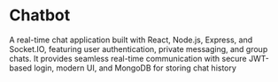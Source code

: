 # Chatbot
A real-time chat application built with React, Node.js, Express, and Socket.IO, featuring user authentication, private messaging, and group chats. It provides seamless real-time communication with secure JWT-based login, modern UI, and MongoDB for storing chat history
